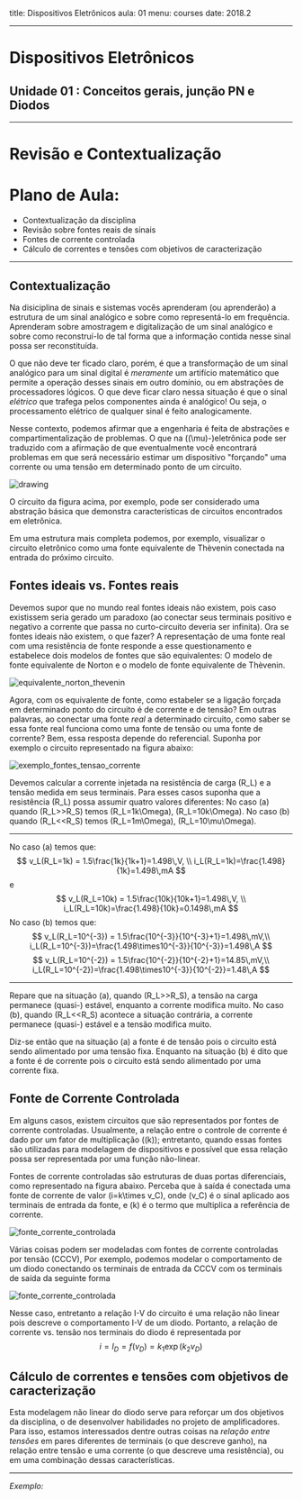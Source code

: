 title: Dispositivos Eletrônicos
aula: 01
menu: courses
date: 2018.2

---

# Dispositivos Eletrônicos
## Unidade 01 : Conceitos gerais, junção PN e Diodos

---

Revisão e Contextualização
======================================================

# Plano de Aula:
* Contextualização da disciplina
* Revisão sobre fontes reais de sinais
* Fontes de corrente controlada
* Cálculo de correntes e tensões com objetivos de caracterização

---

## Contextualização

Na disiciplina de sinais e sistemas vocês aprenderam (ou aprenderão) a estrutura de um sinal analógico e sobre como representá-lo em frequência. Aprenderam sobre amostragem e digitalização de um sinal analógico e sobre como reconstruí-lo de tal forma que a informação contida nesse sinal possa ser reconstituída.

O que não deve ter ficado claro, porém, é que a transformação de um sinal analógico para um sinal digital é *meramente* um artifício matemático que permite a operação desses sinais em outro domínio, ou em abstrações de processadores lógicos. O que deve ficar claro nessa situação é que o sinal *elétrico* que trafega pelos componentes ainda é analógico! Ou seja, o processamento elétrico de qualquer sinal é feito analogicamente.

Nesse contexto, podemos afirmar que a engenharia é feita de abstrações e compartimentalização de problemas. O que na (\(\mu\)-)eletrônica pode ser traduzido com a afirmação de que eventualmente você encontrará problemas em que será necessário estimar um dispositivo "forçando" uma corrente ou uma tensão em determinado ponto de um circuito.

<img class="center" src=/static/figures/ alt="drawing">

O circuito da figura acima, por exemplo, pode ser considerado uma abstração básica que demonstra características de circuitos encontrados em eletrônica.

Em uma estrutura mais completa podemos, por exemplo, visualizar o circuito eletrônico como uma fonte equivalente de Thèvenin conectada na entrada do próximo circuito.

## Fontes ideais vs. Fontes reais
Devemos supor que no mundo real fontes ideais não existem, pois caso existissem seria gerado um paradoxo (ao conectar seus terminais positivo e negativo a corrente que passa no curto-circuito deveria ser infinita). Ora se fontes ideais não existem, o que fazer? A representação de uma fonte real com uma resistência de fonte responde a esse questionamento e estabelece dois modelos de fontes que são equivalentes: O modelo de fonte equivalente de Norton e o modelo de fonte equivalente de Thèvenin.

<img class="center" src=/static/figures/ alt="equivalente_norton_thevenin">

Agora, com os equivalente de fonte, como estabeler se a ligação forçada em determinado ponto do circuito é de corrente e de tensão? Em outras palavras, ao conectar uma fonte *real* a determinado circuito, como saber se essa fonte real funciona como uma fonte de tensão ou uma fonte de corrente? Bem, essa resposta depende do referencial. Suponha por exemplo o circuito representado na figura abaixo:

<img class="center" src=/static/figures/ alt="exemplo_fontes_tensao_corrente">

Devemos calcular a corrente injetada na resistência de carga \(R_L\) e a tensão medida em seus terminais. Para esses casos suponha que a resistência \(R_L\) possa assumir quatro valores diferentes: No caso (a) quando \(R_L>>R_S\) temos \(R_L=1k\Omega\), \(R_L=10k\Omega\). No caso (b) quando \(R_L<<R_S\) temos \(R_L=1m\Omega\), \(R_L=10\mu\Omega\).

---
No caso (a) temos que:
$$
v_L(R_L=1k) = 1.5\frac{1k}{1k+1}=1.498\,V, \\ i_L(R_L=1k)=\frac{1.498}{1k}=1.498\,mA
$$e$$
v_L(R_L=10k) = 1.5\frac{10k}{10k+1}=1.498\,V, \\ i_L(R_L=10k)=\frac{1.498}{10k}=0.1498\,mA
$$
No caso (b) temos que:
$$
v_L(R_L=10^{-3}) = 1.5\frac{10^{-3}}{10^{-3}+1}=1.498\,mV,\\ i_L(R_L=10^{-3})=\frac{1.498\times10^{-3}}{10^{-3}}=1.498\,A
$$$$
v_L(R_L=10^{-2}) = 1.5\frac{10^{-2}}{10^{-2}+1}=14.85\,mV,\\ i_L(R_L=10^{-2})=\frac{1.498\times10^{-3}}{10^{-2}}=1.48\,A
$$

---
Repare que na situação (a), quando \(R_L>>R_S\), a tensão na carga permanece (quasi-) estável, enquanto a corrente modifica muito. No caso (b), quando \(R_L<<R_S\) acontece a situação contrária, a corrente permanece (quasi-) estável e a tensão modifica muito.

Diz-se então que na situação (a) a fonte é de tensão pois o circuito está sendo alimentado por uma tensão fixa. Enquanto na situação (b) é dito que a fonte é de corrente pois o circuito está sendo alimentado por uma corrente fixa.

## Fonte de Corrente Controlada
Em alguns casos, existem circuitos que são representados por fontes de corrente controladas. Usualmente, a relação entre o controle de corrente é dado por um fator de multiplicação (\(k\)); entretanto, quando essas fontes são utilizadas para modelagem de dispositivos
e possível que essa relação possa ser representada por uma função não-linear.

Fontes de corrente controladas são estruturas de duas portas diferenciais, como representado na figura abaixo. Perceba que à saída é conectada uma fonte de corrente de valor \(i=k\times v_C\), onde \(v_C\) é o sinal aplicado aos terminais de entrada da fonte, e \(k\) é o termo que multiplica a referência de corrente.

<img class="center" src=/static/figures/ alt="fonte_corrente_controlada">

Várias coisas podem ser modeladas com fontes de corrente controladas por tensão (CCCV), Por exemplo, podemos modelar o comportamento de um diodo conectando os terminais de entrada da CCCV com os terminais de saída da seguinte forma

<img class="center" src=/static/figures/ alt="fonte_corrente_controlada">

Nesse caso, entretanto a relação I-V do circuito é uma relação não linear pois descreve o comportamento I-V de um diodo. Portanto, a relação de corrente vs. tensão nos terminais do diodo é representada por
$$
i=I_D=f(v_D)=k_1\exp{(k_2v_D)}
$$

## Cálculo de correntes e tensões com objetivos de caracterização

Esta modelagem não linear do diodo serve para reforçar um dos objetivos da disciplina, o de desenvolver habilidades no projeto de amplificadores. Para isso, estamos interessados dentre outras coisas na *relação entre tensões* em pares diferentes de terminais (o que descreve ganho), na relação entre tensão e uma corrente (o que descreve uma resistência), ou em uma combinação dessas características.

---
*Exemplo:*
